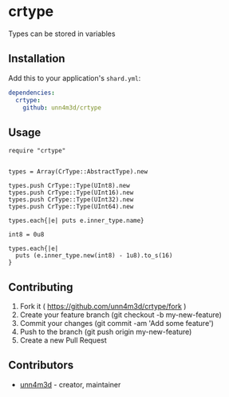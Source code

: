 # crtype

Types can be stored in variables

## Installation


Add this to your application's `shard.yml`:

```yaml
dependencies:
  crtype:
    github: unn4m3d/crtype
```


## Usage


```crystal
require "crtype"


types = Array(CrType::AbstractType).new

types.push CrType::Type(UInt8).new
types.push CrType::Type(UInt16).new
types.push CrType::Type(UInt32).new
types.push CrType::Type(UInt64).new

types.each{|e| puts e.inner_type.name}

int8 = 0u8

types.each{|e|
  puts (e.inner_type.new(int8) - 1u8).to_s(16)
}

```

## Contributing

1. Fork it ( https://github.com/unn4m3d/crtype/fork )
2. Create your feature branch (git checkout -b my-new-feature)
3. Commit your changes (git commit -am 'Add some feature')
4. Push to the branch (git push origin my-new-feature)
5. Create a new Pull Request

## Contributors

- [unn4m3d](https://github.com/unn4m3d) - creator, maintainer
